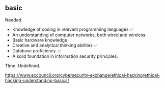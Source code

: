 ## basic

Needed:
  - Knowledge of coding in relevant programming languages ✅
  - An understanding of computer networks, both wired and wireless
  - Basic hardware knowledge 
  - Creative and analytical thinking abilities ✅
  - Database proficiency. ✅
  - A solid foundation in information security principles.

TIme: Undefined.

https://www.eccouncil.org/cybersecurity-exchange/ethical-hacking/ethical-hacking-understanding-basics/
